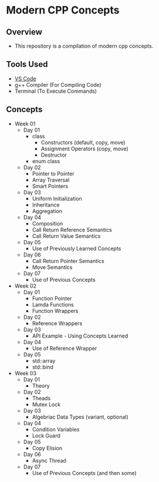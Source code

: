 # Modern CPP Concepts
## Overview
* This repository is a compilation of modern cpp concepts.

## Tools Used
* [VS Code](https://code.visualstudio.com/download)
* g++ Compiler (For Compiling Code)
* Terminal (To Execute Commands)

## Concepts
* Week 01
  - Day 01
    - class
      - Constructors (default, copy, move)
      - Assignment Operators (copy, move)
      - Destructor
    - enum class
  - Day 02
    - Pointer to Pointer
    - Array Traversal
    - Smart Pointers
  - Day 03
    - Uniform Initialization
    - Inheritance
    - Aggregation
  - Day 04
    - Composition
    - Call Return Reference Semantics
    - Call Return Value Semantics
  - Day 05
    - Use of Previously Learned Concepts
  - Day 06
    - Call Return Pointer Semantics
    - Move Semantics
  - Day 07
    - Use of Previous Concepts
* Week 02
  - Day 01
    - Function Pointer
    - Lamda Functions
    - Function Wrappers
  - Day 02
    - Reference Wrappers
  - Day 03
    - API Example - Using Concepts Learned
  - Day 04
    - Use of Reference Wrapper
  - Day 05
    - std::array
    - std::bind
* Week 03
  - Day 01
    - Theory
  - Day 02
    - Theads
    - Mutex Lock
  - Day 03
    - Algebriac Data Types (variant, optional)
  - Day 04
    - Condition Variables
    - Lock Guard
  - Day 05
    - Copy Elision
  - Day 06
    - Async Thread
  - Day 07
    - Use of Previous Concepts (and then some)

